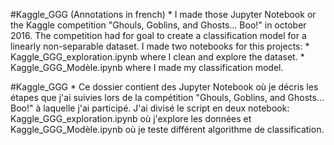 #Kaggle_GGG (Annotations in french)
       * I made those Jupyter Notebook or the Kaggle competition "Ghouls, Goblins, and Ghosts... Boo!" in october 2016. The competition had for goal to create a classification model for a linearly non-separable dataset.
         I made two notebooks for this projects:
          * Kaggle_GGG_exploration.ipynb where I clean and explore the dataset.
          * Kaggle_GGG_Modèle.ipynb where I made my classification model.

#Kaggle_GGG
    * Ce dossier contient des Jupyter Notebook où je décris les étapes que j'ai suivies lors de la compétition "Ghouls, Goblins, and Ghosts... Boo!" à laquelle  j'ai participé. J'ai divisé le script en deux notebook: Kaggle_GGG_exploration.ipynb où j'explore les données et Kaggle_GGG_Modèle.ipynb où je teste différent algorithme de classification.
